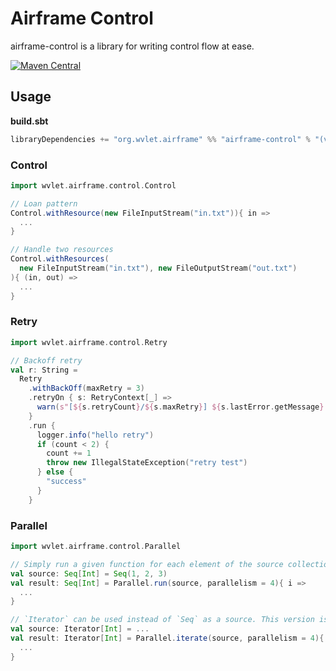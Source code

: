 Airframe Control
====

airframe-control is a library for writing control flow at ease.

[![Maven Central](https://maven-badges.herokuapp.com/maven-central/org.wvlet.airframe/airframe-control_2.12/badge.svg)](https://maven-badges.herokuapp.com/maven-central/org.wvlet.airframe/airframe-control_2.12/)

## Usage

__build.sbt__
```scala
libraryDependencies += "org.wvlet.airframe" %% "airframe-control" % "(version)"
```

### Control

```scala
import wvlet.airframe.control.Control

// Loan pattern
Control.withResource(new FileInputStream("in.txt")){ in =>
  ...
}

// Handle two resources
Control.withResources(
  new FileInputStream("in.txt"), new FileOutputStream("out.txt")
){ (in, out) =>
  ...
}
```

### Retry


```scala
import wvlet.airframe.control.Retry

// Backoff retry
val r: String =
  Retry
    .withBackOff(maxRetry = 3)
    .retryOn { s: RetryContext[_] =>
      warn(s"[${s.retryCount}/${s.maxRetry}] ${s.lastError.getMessage}. Retrying in ${s.nextWaitMillis} millis")
    }
    .run {
      logger.info("hello retry")
      if (count < 2) {
        count += 1
        throw new IllegalStateException("retry test")
      } else {
        "success"
      }
    }
```

### Parallel


```scala
import wvlet.airframe.control.Parallel

// Simply run a given function for each element of the source collection
val source: Seq[Int] = Seq(1, 2, 3)
val result: Seq[Int] = Parallel.run(source, parallelism = 4){ i =>
  ...
}

// `Iterator` can be used instead of `Seq` as a source. This version is useful to handle a very large data.
val source: Iterator[Int] = ...
val result: Iterator[Int] = Parallel.iterate(source, parallelism = 4){ i =>
  ...
}

```
